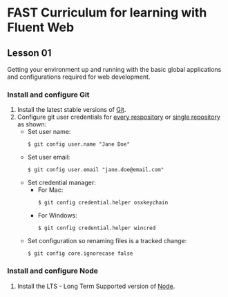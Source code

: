 # FAST Curriculum for learning with Fluent Web

## Lesson 01
Getting your environment up and running with the basic global applications and configurations required for web development.

### Install and configure Git
1. Install the latest stable versions of [Git](https://git-scm.com/download).
2. Configure git user credentials for [every respository](https://help.github.com/articles/setting-your-username-in-git/#setting-your-git-username-for-every-repository-on-your-computer) or [single repository](https://help.github.com/articles/setting-your-username-in-git/#setting-your-git-username-for-a-single-repository) as shown:
    - Set user name:
        ```
        $ git config user.name "Jane Doe"
        ```
    - Set user email:
        ```
        $ git config user.email "jane.doe@email.com"
        ```
    - Set credential manager:
        - For Mac:
            ```
            $ git config credential.helper osxkeychain
            ```
        - For Windows:
            ```
            $ git config credential.helper wincred
            ```
    - Set configuration so renaming files is a tracked change:
        ```
        $ git config core.ignorecase false
        ```

### Install and configure Node
1. Install the LTS - Long Term Supported version of [Node](https://nodejs.org/en).